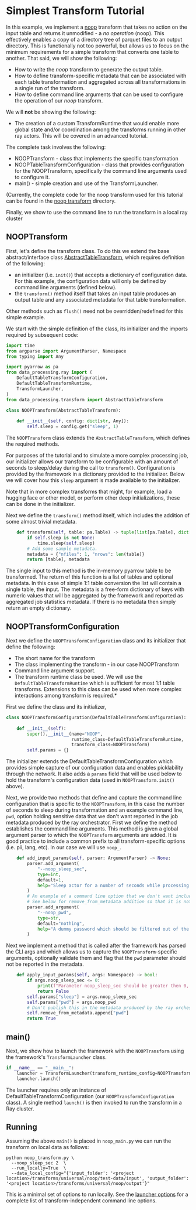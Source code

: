 # Simplest Transform Tutorial
In this example, we implement a [noop](../../transforms/universal/noop) transform that takes no action
on the input table and returns it unmodified - a _no operation_ (noop).
This effectively enables a copy of a directory tree of 
parquet files to an output directory.
This is functionally not too powerful, but allows us to focus
on the minimum requirements for a simple transform that converts
one table to another.  That said, we will show the following:

* How to write the _noop_ transform to generate the output table.
* How to define transform-specific metadata that can be associated
with each table transformation and aggregated across all transformations
in a single run of the transform.
* How to define command line arguments that can be used to configure
  the operation of our _noop_ transform.

We will **not** be showing the following:
* The creation of a custom TransformRuntime that would enable more global
state and/or coordination among the transforms running in other ray actors.
This will be covered in an advanced tutorial.

The complete task involves the following:
* NOOPTransform - class that implements the specific transformation
* NOOPTableTransformConfiguration - class that provides configuration for the 
NOOPTransform, specifically the command line arguments used to configure it.
* main() - simple creation and use of the TransformLauncher.

(Currently, the complete code for the noop transform used for this
tutorial can be found in the
[noop transform](../../transforms/universal/noop) directory.

Finally, we show to use the command line to run the transform in a local ray cluster

## NOOPTransform

First, let's define the transform class.  To do this we extend
the base abstract/interface class 
[AbstractTableTransform](../src/data_processing/transform/table_transform.py),
which requires definition of the following:
* an initializer (i.e. `init()`) that accepts a dictionary of configuration
data.  For this example, the configuration data will only be defined by
command line arguments (defined below).
* the `transform()` method itself that takes an input table produces an output
table and any associated metadata for that table transformation.

Other methods such as `flush()` need not be overridden/redefined for this simple example.

We start with the simple definition of the class, its initializer and the imports required
by subsequent code:

```python
import time
from argparse import ArgumentParser, Namespace
from typing import Any

import pyarrow as pa 
from data_processing.ray import (
    DefaultTableTransformConfiguration,
    DefaultTableTransformRuntime,
    TransformLauncher,
)
from data_processing.transform import AbstractTableTransform

class NOOPTransform(AbstractTableTransform):
    
    def __init__(self, config: dict[str, Any]):
        self.sleep = config.get("sleep", 1)
```
The `NOOPTransform` class extends the `AbstractTableTransform`, which defines the required methods.

For purposes of the tutorial and to simulate a more complex processing
job, our initializer allows our transform to be configurable
with an amount of seconds to sleep/delay during the call to `transform()`.
Configuration is provided by the framework in a dictionary provided to the initializer.
Below we will cover how this `sleep` argument is made available to the initializer.

Note that in more complex transforms that might, for example, load a hugging face or other model,
or perform other deep initializations, these can be done in the initializer.

Next we define the `transform()` method itself, which includes the addition of some
almost trivial metadata.

```python
    def transform(self, table: pa.Table) -> tuple[list[pa.Table], dict[str, Any]]:
        if self.sleep is not None:
            time.sleep(self.sleep)
        # Add some sample metadata.
        metadata = {"nfiles": 1, "nrows": len(table)}
        return [table], metadata
```
The single input to this method is the in-memory pyarrow table to be transformed.
The return of this function is a list of tables and optional metadata.  In this
case of simple 1:1 table conversion the list will contain a single table, the input.
The metadata is a free-form dictionary of keys with numeric values that will be aggregated
by the framework and reported as aggregated job statistics metadata. 
If there is no metadata then simply return an empty dictionary.

## NOOPTransformConfiguration

Next we define the `NOOPTransformConfiguration` class and its initializer that define the following:

* The short name for the transform
* The class implementing the transform - in our case NOOPTransform
* Command line argument support.
* The transform runtime class be used.  We will use the `DefaultTableTransformRuntime`
which is sufficient for most 1:1 table transforms.  Extensions to this class can be
used when more complex interactions among transform is required.*

First we define the class and its initializer,

```python
class NOOPTransformConfiguration(DefaultTableTransformConfiguration):
    
    def __init__(self):
        super().__init__(name="NOOP", 
                         runtime_class=DefaultTableTransformRuntime, 
                         transform_class=NOOPTransform)
        self.params = {}
```
The initializer extends the DefaultTableTransformConfiguration which provides simple
capture of our configuration data and enables picklability through the network.
It also adds a `params` field that will be used below to hold the transform's 
configuration data (used in `NOOPTransform.init()` above).

Next, we provide two methods that define and capture the command line configuration that 
is specific to the `NOOPTransform`, in this case the number of seconds to sleep during transformation
and an example command line, `pwd`, option holding sensitive data that we don't want reported
in the job metadata produced by the ray orchestrator.
First we define the method establishes the command line arguments.
This method is given a global argument parser to which the `NOOPTransform` arguments are added.
It is good practice to include a common prefix to all transform-specific options (i.e. pii, lang, etc).
In our case we will use `noop_`.

```python
    def add_input_params(self, parser: ArgumentParser) -> None:
        parser.add_argument(
            "--noop_sleep_sec",
            type=int,
            default=1,
            help="Sleep actor for a number of seconds while processing the data frame",
        )
        # An example of a command line option that we don't want included in the metadata collected by the Ray orchestrator
        # See below for remove_from_metadata addition so that it is not reported.
        parser.add_argument(
            "--noop_pwd",
            type=str,
            default="nothing",
            help="A dummy password which should be filtered out of the metadata",
        )
```
Next we implement a method that is called after the framework has parsed the CLI args
and which allows us to capture the `NOOPTransform`-specific arguments, optionally validate them
and flag that the `pwd` parameter should not be reported in the metadata.

```python
    def apply_input_params(self, args: Namespace) -> bool:
        if args.noop_sleep_sec <= 0:
            print(f"Parameter noop_sleep_sec should be greater then 0, you specified {args.noop_sleep_sec}")
            return False
        self.params["sleep"] = args.noop_sleep_sec
        self.params["pwd"] = args.noop_pwd
        # Don't publish this in the metadata produced by the ray orchestrator.
        self.remove_from_metadata.append["pwd"]
        return True
```

## main()

Next, we show how to launch the framework with the `NOOPTransform` using the 
framework's `TransformLauncher` class.

```python
if __name__ == "__main__":
    launcher = TransformLauncher(transform_runtime_config=NOOPTransformConfiguration())
    launcher.launch()
```
The launcher requires only an instance of DefaultTableTransformConfiguration 
(our `NOOPTransformConfiguration` class).
A single method `launch()` is then invoked to run the transform in a Ray cluster.

## Running

Assuming the above `main()` is placed in `noop_main.py` we can run the transform on local data as follows:

```shell
python noop_transform.py \
  --noop_sleep_sec 2  \
  --run_locally=True  \
  --data_local_config="{'input_folder': '<project location>/transforms/universal/noop/test-data/input', 'output_folder': '<project location>/transforms/universal/noop/output'}"
```
This is a minimal set of options to run locally.
See the [launcher options](launcher-options.md) for a complete list of
transform-independent command line options.

